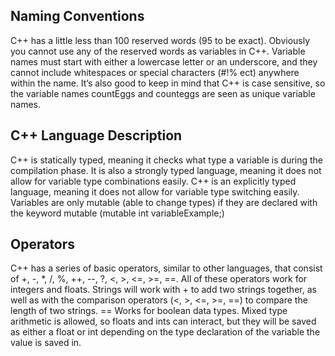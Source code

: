 ## Naming Conventions
C++ has a little less than 100 reserved words (95 to be exact). Obviously you cannot use any of the reserved words as variables in C++. Variable names must start with either a lowercase letter or an underscore, and they cannot include whitespaces or special characters (#!% ect) anywhere within the name. It’s also good to keep in mind that C++ is case sensitive, so the variable names countEggs and counteggs are seen as unique variable names.

## C++ Language Description
C++ is statically typed, meaning it checks what type a variable is during the compilation phase. It is also a strongly typed language, meaning it does not allow for variable type combinations easily. C++ is an explicitly typed language, meaning it does not allow for variable type switching easily. Variables are only mutable (able to change types) if they are declared with the keyword mutable (mutable int variableExample;)

## Operators
C++ has a series of basic operators, similar to other languages, that consist of +, -, \*, /, %, ++, --, ?, <, >, <=, >=, ==. All of these operators work for integers and floats. Strings will work with + to add two strings together, as well as with the comparison operators (<, >, <=, >=, ==) to compare the length of two strings. == Works for boolean data types. Mixed type arithmetic is allowed, so floats and ints can interact, but they will be saved as either a float or int depending on the type declaration of the variable the value is saved in.
